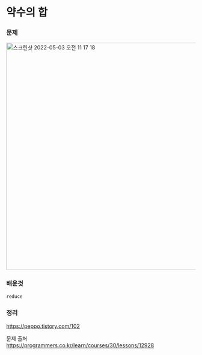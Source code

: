 #  약수의 합

### 문제

<img width="604" alt="스크린샷 2022-05-03 오전 11 17 18" src="https://user-images.githubusercontent.com/64088377/166395618-bd7d9821-f081-4075-9e9a-0d68adf72a9d.png">


### 배운것
```
reduce

``` 

### 정리 <br>
https://peppo.tistory.com/102


문제 출처 <br>
https://programmers.co.kr/learn/courses/30/lessons/12928
